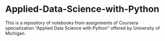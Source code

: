 # Applied-Data-Science-with-Python
This is a repository of notebooks from assignments of Coursera specialization "Applied Data Science with Python" offered by University of Michigan.
